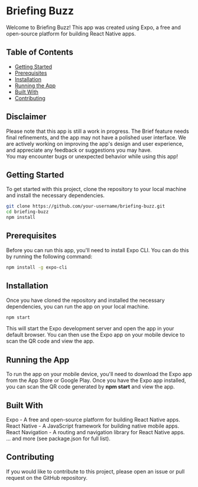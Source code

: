 # Briefing Buzz

Welcome to Briefing Buzz! This app was created using Expo, a free and open-source platform for building React Native apps.

## Table of Contents

- [Getting Started](#getting-started)
- [Prerequisites](#prerequisites)
- [Installation](#installation)
- [Running the App](#running-the-app)
- [Built With](#built-with)
- [Contributing](#contributing)

## Disclaimer
Please note that this app is still a work in progress. The Brief feature needs final refinements, and the app may not have a polished user interface. We are actively working on improving the app's design and user experience, and appreciate any feedback or suggestions you may have.<br /> 
You may encounter bugs or unexpected behavior while using this app!<br />

## Getting Started

To get started with this project, clone the repository to your local machine and install the necessary dependencies.<br />
```bash
git clone https://github.com/your-username/briefing-buzz.git
cd briefing-buzz
npm install
```

## Prerequisites
Before you can run this app, you'll need to install Expo CLI. You can do this by running the following command:
```bash
npm install -g expo-cli
```

## Installation
Once you have cloned the repository and installed the necessary dependencies, you can run the app on your local machine.
```bash
npm start
```
This will start the Expo development server and open the app in your default browser. You can then use the Expo app on your mobile device to scan the QR code and view the app.<br />

## Running the App
To run the app on your mobile device, you'll need to download the Expo app from the App Store or Google Play. Once you have the Expo app installed, you can scan the QR code generated by **npm start** and view the app.<br />

## Built With
Expo - A free and open-source platform for building React Native apps.<br />
React Native - A JavaScript framework for building native mobile apps.<br />
React Navigation - A routing and navigation library for React Native apps.<br />
... and more (see package.json for full list).

## Contributing
If you would like to contribute to this project, please open an issue or pull request on the GitHub repository.


